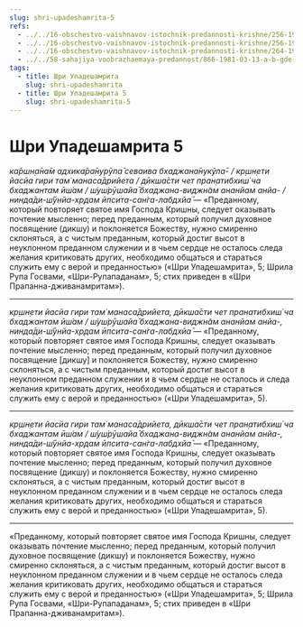 ```yaml
---
slug: shri-upadeshamrita-5
refs:
  - ../../16-obschestvo-vaishnavov-istochnik-predannosti-krishne/256-1982-06-08-a3-stih-rupy-gosvami-o-pochitanii-predannyh-raznogo-urovnya-zamechanie-bhaktivinoda-thakura.md
  - ../../16-obschestvo-vaishnavov-istochnik-predannosti-krishne/256-1982-06-08-a3-stih-rupy-gosvami-o-pochitanii-predannyh-raznogo-urovnya-zamechanie-bhaktivinoda-thakura.md
  - ../../16-obschestvo-vaishnavov-istochnik-predannosti-krishne/264-1982-07-27-c2-zhivoe-i-mentalnoe-obshhenie-s-sadhu-gradatsiya-obshheniya.md
  - ../../58-sahajiya-voobrazhaemaya-predannost/866-1981-03-13-a-b-gde-angely-stupit-ne-smeyut.md
tags:
  - title: Шри Упадешамрита
    slug: shri-upadeshamrita
  - title: Шри Упадешамрита 5
    slug: shri-upadeshamrita-5
---
```


# Шри Упадешамрита 5

*ка̄ршн̣а̄на̄м адхика̄ра̄нурӯпа̄ севаива бхаджана̄нукӯла̄- / кр̣шн̣ети йасйа гири там̇ манаса̄дрийета / дӣкша̄сти чет пран̣атибхиш́ ча бхаджантам ӣш́ам / ш́уш́рӯшайа̄ бхаджана-виджн̃ам ананйам анйа- / нинда̄ди-ш́ӯнйа-хр̣дам ӣпсита-сан̇га-лабдхйа̄* — «Преданному, который повторяет святое имя Господа Кришны, следует оказывать почтение мысленно; перед преданным, который получил духовное посвящение (дикшу) и поклоняется Божеству, нужно смиренно склоняться, а с чистым преданным, который достиг высот в неуклонном преданном служении и в чьем сердце не осталось следа желания критиковать других, необходимо общаться и стараться служить ему с верой и преданностью» («Шри Упадешамрита», 5; Шрила Рупа Госвами, «Шри-Рупападанам», 5; стих приведен в «Шри Прапанна-дживанамритам»).

---

*кр̣шн̣ети йасйа гири там̇ манаса̄дрийета, дӣкша̄сти чет пранатибхиш́ ча бхаджантам ӣш́ам / ш́уш́рӯшайа̄ бхаджана-виджн̃ам ананйам анйа-, нинда̄ди-ш́ӯнйа-хр̣дам ӣпсита-сан̇га-лабдхйа̄* — «Преданному, который повторяет святое имя Господа Кришны, следует оказывать почтение мысленно; перед преданным, который получил духовное посвящение [дикшу] и поклоняется Божеству, нужно смиренно склоняться, а с чистым преданным, который достиг высот в неуклонном преданном служении и в чьем сердце не осталось и следа желания критиковать других, необходимо общаться и стараться служить ему с верой и преданностью» («Шри Упадешамрита», 5).

---

*кр̣шн̣ети йасйа гири там̇ манаса̄дрийета, дӣкша̄сти чет пран̣атибхиш́ ча бхаджантам ӣш́ам / ш́уш́рӯшайа̄ бхаджана-виджн̃ам ананйам анйа-, нинда̄ди-ш́ӯнйа-хр̣дам ӣпсита-сан̇га-лабдхйа̄* — «Преданному, который повторяет святое имя Господа Кришны, следует оказывать почтение мысленно; перед преданным, который получил духовное посвящение (дикшу) и поклоняется Божеству, нужно смиренно склоняться, а с чистым преданным, который достиг высот в неуклонном преданном служении и в чьем сердце не осталось следа желания критиковать других, необходимо общаться и стараться служить ему с верой и преданностью» («Шри Упадешамрита», 5).

---

«Преданному, который повторяет святое имя Господа Кришны, следует оказывать почтение мысленно; перед преданным, который получил духовное посвящение (дикшу) и поклоняется Божеству, нужно смиренно склоняться, а с чистым преданным, который достиг высот в неуклонном преданном служении и в чьем сердце не осталось следа желания критиковать других, необходимо общаться и стараться служить ему с верой и преданностью» («Шри Упадешамрита», 5; Шрила Рупа Госвами, «Шри-Рупападанам», 5; стих приведен в «Шри Прапанна-дживанамритам»).
